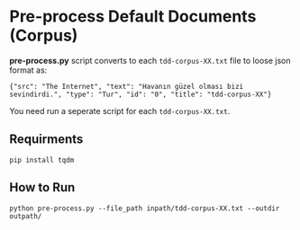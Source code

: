 # Pre-process Default Documents (Corpus)
**pre-process.py**  script converts to each `tdd-corpus-XX.txt` file to loose json format as:
```
{"src": "The Internet", "text": "Havanın güzel olması bizi sevindirdi.", "type": "Tur", "id": "0", "title": "tdd-corpus-XX"}
```
You need run a seperate script for each `tdd-corpus-XX.txt`.

## Requirments
```
pip install tqdm
```

## How to Run
```
python pre-process.py --file_path inpath/tdd-corpus-XX.txt --outdir outpath/
```
